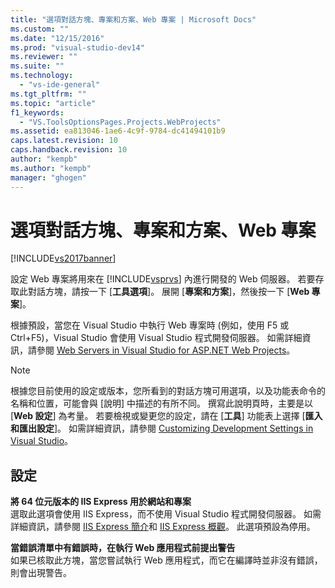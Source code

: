 ```yaml
---
title: "選項對話方塊、專案和方案、Web 專案 | Microsoft Docs"
ms.custom: ""
ms.date: "12/15/2016"
ms.prod: "visual-studio-dev14"
ms.reviewer: ""
ms.suite: ""
ms.technology: 
  - "vs-ide-general"
ms.tgt_pltfrm: ""
ms.topic: "article"
f1_keywords: 
  - "VS.ToolsOptionsPages.Projects.WebProjects"
ms.assetid: ea813046-1ae6-4c9f-9784-dc41494101b9
caps.latest.revision: 10
caps.handback.revision: 10
author: "kempb"
ms.author: "kempb"
manager: "ghogen"
---
```

# 選項對話方塊、專案和方案、Web 專案
[!INCLUDE[vs2017banner](../../code-quality/includes/vs2017banner.md)]

設定 Web 專案將用來在 [!INCLUDE[vsprvs](../../code-quality/includes/vsprvs_md.md)] 內進行開發的 Web 伺服器。  若要存取此對話方塊，請按一下 \[**工具選項**\]。  展開 \[**專案和方案**\]，然後按一下 \[**Web 專案**\]。  
  
 根據預設，當您在 Visual Studio 中執行 Web 專案時 \(例如，使用 F5 或 Ctrl\+F5\)，Visual Studio 會使用 Visual Studio 程式開發伺服器。  如需詳細資訊，請參閱 [Web Servers in Visual Studio for ASP.NET Web Projects](http://msdn.microsoft.com/zh-tw/31d4f588-df59-4b7e-b9ea-e1f2dd204328)。  
  
> [!NOTE]
>  根據您目前使用的設定或版本，您所看到的對話方塊可用選項，以及功能表命令的名稱和位置，可能會與 \[說明\] 中描述的有所不同。  撰寫此說明頁時，主要是以 \[**Web 設定**\] 為考量。  若要檢視或變更您的設定，請在 \[**工具**\] 功能表上選擇 \[**匯入和匯出設定**\]。  如需詳細資訊，請參閱 [Customizing Development Settings in Visual Studio](http://msdn.microsoft.com/zh-tw/22c4debb-4e31-47a8-8f19-16f328d7dcd3)。  
  
## 設定  
 **將 64 位元版本的 IIS Express 用於網站和專案**  
 選取此選項會使用 IIS Express，而不使用 Visual Studio 程式開發伺服器。  如需詳細資訊，請參閱 [IIS Express 簡介](http://go.microsoft.com/?linkid=9747914)和 [IIS Express 概觀](http://go.microsoft.com/?linkid=9747915)。  此選項預設為停用。  
  
 **當錯誤清單中有錯誤時，在執行 Web 應用程式前提出警告**  
 如果已核取此方塊，當您嘗試執行 Web 應用程式，而它在編譯時並非沒有錯誤，則會出現警告。